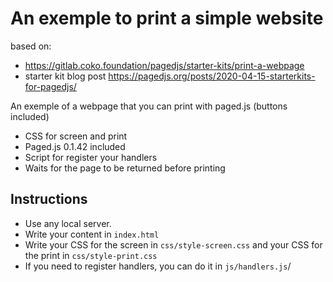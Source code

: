# An exemple to print a simple website

based on:
- https://gitlab.coko.foundation/pagedjs/starter-kits/print-a-webpage
- starter kit blog post https://pagedjs.org/posts/2020-04-15-starterkits-for-pagedjs/

An exemple of a webpage that you can print with paged.js (buttons included)
- CSS for screen and print 
- Paged.js 0.1.42 included
- Script for register your handlers
- Waits for the page to be returned before printing




## Instructions

- Use any local server.
- Write your content in `index.html`
- Write your CSS for the screen in `css/style-screen.css` and your CSS for the print in `css/style-print.css`
- If you need to register handlers, you can do it in `js/handlers.js`/
